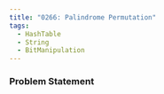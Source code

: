 ```yaml
---
title: "0266: Palindrome Permutation"
tags:
  - HashTable
  - String
  - BitManipulation
---
```

### Problem Statement

